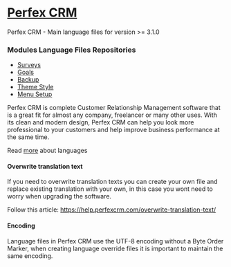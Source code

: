 # <a href="https://perfexcrm.com">Perfex CRM</a>
Perfex CRM - Main language files for version >= 3.1.0

### Modules Language Files Repositories
* <a href="https://github.com/mstojanovv/PerfexCRM-surveys">Surveys</a>
* <a href="https://github.com/mstojanovv/PerfexCRM-goals">Goals</a>
* <a href="https://github.com/mstojanovv/PerfexCRM-backup">Backup</a>
* <a href="https://github.com/mstojanovv/PerfexCRM-theme_style">Theme Style</a>
* <a href="https://github.com/mstojanovv/PerfexCRM-menu_setup">Menu Setup</a>
<p>
    Perfex CRM is complete Customer Relationship Management software that is a great fit for almost any company, freelancer or many other uses. With its clean and modern design, Perfex CRM can help you look more professional to your customers and help improve business performance at the same time.
</p>
<p>Read <a href="https://help.perfexcrm.com/system-language/">more</a> about languages</p>
<h4>Overwrite translation text</h4>
<p>
    If you need to overwrite translation texts you can create your own file and replace existing translation with your own, in this case you wont need to worry when upgrading the software.
</p>
<p>
    Follow this article: <a href="https://help.perfexcrm.com/overwrite-translation-text/">https://help.perfexcrm.com/overwrite-translation-text/</a>
</p>
<h4>Encoding</h4>
<p>
    Language files in Perfex CRM use the UTF-8 encoding without a Byte Order Marker, when creating language override files it is important to maintain the same encoding.
</p>
